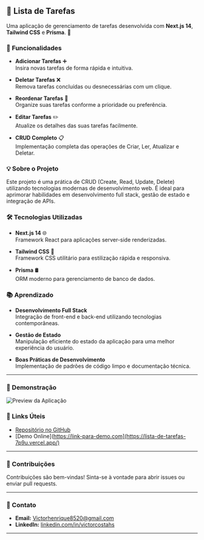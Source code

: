 ## 📝 Lista de Tarefas

Uma aplicação de gerenciamento de tarefas desenvolvida com **Next.js 14**, **Tailwind CSS** e **Prisma**. 🚀

### 🔧 Funcionalidades

- **Adicionar Tarefas** ➕  
  Insira novas tarefas de forma rápida e intuitiva.

- **Deletar Tarefas** ❌  
  Remova tarefas concluídas ou desnecessárias com um clique.

- **Reordenar Tarefas** 🔄  
  Organize suas tarefas conforme a prioridade ou preferência.

- **Editar Tarefas** ✏️  
  Atualize os detalhes das suas tarefas facilmente.

- **CRUD Completo** 📋  
  Implementação completa das operações de Criar, Ler, Atualizar e Deletar.

### 💡 Sobre o Projeto

Este projeto é uma prática de CRUD (Create, Read, Update, Delete) utilizando tecnologias modernas de desenvolvimento web. É ideal para aprimorar habilidades em desenvolvimento full stack, gestão de estado e integração de APIs.

### 🛠 Tecnologias Utilizadas

- **Next.js 14** 🌐  
  Framework React para aplicações server-side renderizadas.

- **Tailwind CSS** 🎨  
  Framework CSS utilitário para estilização rápida e responsiva.

- **Prisma** 🛢️  
  ORM moderno para gerenciamento de banco de dados.

### 📚 Aprendizado

- **Desenvolvimento Full Stack**  
  Integração de front-end e back-end utilizando tecnologias contemporâneas.

- **Gestão de Estado**  
  Manipulação eficiente do estado da aplicação para uma melhor experiência do usuário.

- **Boas Práticas de Desenvolvimento**  
  Implementação de padrões de código limpo e documentação técnica.

---

### 📸 Demonstração

![Preview da Aplicação](link-para-screenshot-ou-gif)

### 🔗 Links Úteis

- [Repositório no GitHub](https://github.com/seu-usuario/seu-repo)
- [Demo Online](https://link-para-demo.com](https://lista-de-tarefas-7p9u.vercel.app/)

---

### 🤝 Contribuições

Contribuições são bem-vindas! Sinta-se à vontade para abrir issues ou enviar pull requests.

---

### 📧 Contato

- **Email:** [Victorhenrique8520@gmail.com](mailto:Victorhenrique8520@gmail.com)
- **LinkedIn:** [linkedin.com/in/victorcostahs](https://www.linkedin.com/in/victorcostahs)

---
